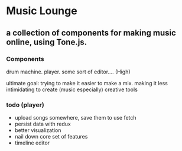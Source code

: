 # Music Lounge
a collection of components for making music online, using Tone.js.
---

### Components
drum machine.
player.
some sort of editor.... (High)
 
ultimate goal:
trying to make it easier to make a mix.
making it less intimidating to create (music especially)
creative tools


### todo (player)
- upload songs somewhere, save them to use fetch
- persist data with redux
- better visualization
- nail down core set of features
- timeline editor